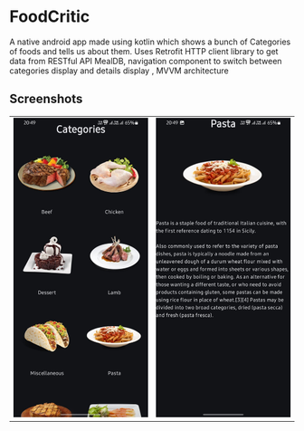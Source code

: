 
# FoodCritic

A native android app made using kotlin which shows a bunch of Categories of foods and tells us about them. Uses Retrofit HTTP client library to get data from RESTful API MealDB, navigation component to switch between categories display and details display , MVVM architecture


## Screenshots

<table>
  <tr>
    <td><img src="https://github.com/ShankhanilSaha/FoodCritic/blob/master/Screen.jpeg" alt="Main Screen" width="300"/></td>
    <td><img src="https://github.com/ShankhanilSaha/FoodCritic/blob/master/DetailsScreen.jpeg" alt="Details Screen" width="300"/></td>
  </tr>
</table>





